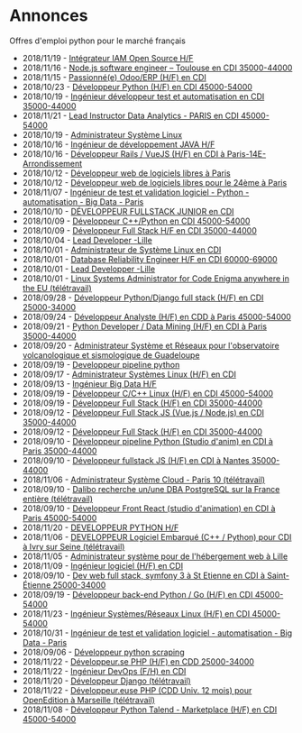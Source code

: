 # Annonces

Offres d'emploi python pour le marché français

* 2018/11/19 - [Intégrateur IAM Open Source H/F](http://www.pyjobs.fr/jobs/details/6321/integrateur-iam-open-source-h-f "Intégrateur IAM Open Source H/F")
* 2018/11/16 - [Node.js software engineer – Toulouse en CDI 35000-44000](http://www.pyjobs.fr/jobs/details/6320/node-js-software-engineer-toulouse-en-cdi-35000-44000 "Node.js software engineer – Toulouse en CDI 35000-44000")
* 2018/11/15 - [Passionné(e) Odoo/ERP (H/F) en CDI](http://www.pyjobs.fr/jobs/details/6319/passionne-e-odoo-erp-h-f-en-cdi "Passionné(e) Odoo/ERP (H/F) en CDI")
* 2018/10/23 - [Développeur Python (H/F) en CDI 45000-54000](http://www.pyjobs.fr/jobs/details/6311/developpeur-python-h-f-en-cdi-45000-54000 "Développeur Python (H/F) en CDI 45000-54000")
* 2018/10/19 - [Ingénieur développeur test et automatisation en CDI 35000-44000](http://www.pyjobs.fr/jobs/details/6310/ingenieur-developpeur-test-et-automatisation-en-cdi-35000-44000 "Ingénieur développeur test et automatisation en CDI 35000-44000")
* 2018/11/21 - [Lead Instructor Data Analytics - PARIS en CDI 45000-54000](http://www.pyjobs.fr/jobs/details/6325/lead-instructor-data-analytics-paris-en-cdi-45000-54000 "Lead Instructor Data Analytics - PARIS en CDI 45000-54000")
* 2018/10/19 - [Administrateur Système Linux](http://www.pyjobs.fr/jobs/details/6309/administrateur-systeme-linux "Administrateur Système Linux")
* 2018/10/16 - [Ingénieur de développement JAVA H/F](http://www.pyjobs.fr/jobs/details/6307/ingenieur-de-developpement-java-h-f "Ingénieur de développement JAVA H/F")
* 2018/10/16 - [Développeur Rails / VueJS (H/F) en CDI à Paris-14E-Arrondissement](http://www.pyjobs.fr/jobs/details/6308/developpeur-rails-vuejs-h-f-en-cdi-a-paris-14e-arrondissement "Développeur Rails / VueJS (H/F) en CDI à Paris-14E-Arrondissement")
* 2018/10/12 - [Développeur web de logiciels libres à Paris](http://www.pyjobs.fr/jobs/details/6306/developpeur-web-de-logiciels-libres-a-paris "Développeur web de logiciels libres à Paris")
* 2018/10/12 - [Développeur web de logiciels libres pour le 24ème à Paris](http://www.pyjobs.fr/jobs/details/6305/developpeur-web-de-logiciels-libres-pour-le-24eme-a-paris "Développeur web de logiciels libres pour le 24ème à Paris")
* 2018/11/07 - [Ingénieur de test et validation logiciel - Python - automatisation - Big Data - Paris](http://www.pyjobs.fr/jobs/details/6316/ingenieur-de-test-et-validation-logiciel-python-automatisation-big-data-paris "Ingénieur de test et validation logiciel - Python - automatisation - Big Data - Paris")
* 2018/10/10 - [DÉVELOPPEUR FULLSTACK JUNIOR en CDI](http://www.pyjobs.fr/jobs/details/6304/developpeur-fullstack-junior-en-cdi "DÉVELOPPEUR FULLSTACK JUNIOR en CDI")
* 2018/10/09 - [Développeur C++/Python en CDI 45000-54000](http://www.pyjobs.fr/jobs/details/6302/developpeur-c-python-en-cdi-45000-54000 "Développeur C++/Python en CDI 45000-54000")
* 2018/10/09 - [Développeur Full Stack H/F en CDI 35000-44000](http://www.pyjobs.fr/jobs/details/6303/developpeur-full-stack-h-f-en-cdi-35000-44000 "Développeur Full Stack H/F en CDI 35000-44000")
* 2018/10/04 - [Lead Developer -Lille](http://www.pyjobs.fr/jobs/details/6301/lead-developer-lille "Lead Developer -Lille")
* 2018/10/01 - [Administrateur de Système Linux en CDI](http://www.pyjobs.fr/jobs/details/6299/administrateur-de-systeme-linux-en-cdi "Administrateur de Système Linux en CDI")
* 2018/10/01 - [Database Reliability Engineer H/F en CDI 60000-69000](http://www.pyjobs.fr/jobs/details/6300/database-reliability-engineer-h-f-en-cdi-60000-69000 "Database Reliability Engineer H/F en CDI 60000-69000")
* 2018/10/01 - [Lead Developper -Lille](http://www.pyjobs.fr/jobs/details/6298/lead-developper-lille "Lead Developper -Lille")
* 2018/10/01 - [Linux Systems Administrator for Code Enigma anywhere in the EU (télétravail)](http://www.pyjobs.fr/jobs/details/6297/linux-systems-administrator-for-code-enigma-anywhere-in-the-eu-teletravail "Linux Systems Administrator for Code Enigma anywhere in the EU (télétravail)")
* 2018/09/28 - [Développeur Python/Django full stack (H/F) en CDI 25000-34000](http://www.pyjobs.fr/jobs/details/6296/developpeur-python-django-full-stack-h-f-en-cdi-25000-34000 "Développeur Python/Django full stack (H/F) en CDI 25000-34000")
* 2018/09/24 - [Développeur Analyste (H/F) en CDD à Paris 45000-54000](http://www.pyjobs.fr/jobs/details/6295/developpeur-analyste-h-f-en-cdd-a-paris-45000-54000 "Développeur Analyste (H/F) en CDD à Paris 45000-54000")
* 2018/09/21 - [Python Developer / Data Mining (H/F) en CDI à Paris 35000-44000](http://www.pyjobs.fr/jobs/details/6294/python-developer-data-mining-h-f-en-cdi-a-paris-35000-44000 "Python Developer / Data Mining (H/F) en CDI à Paris 35000-44000")
* 2018/09/20 - [Administrateur Système et Réseaux pour l'observatoire volcanologique et sismologique de Guadeloupe](http://www.pyjobs.fr/jobs/details/6293/administrateur-systeme-et-reseaux-pour-lobservatoire-volcanologique-et-sismologique-de-guadeloupe "Administrateur Système et Réseaux pour l'observatoire volcanologique et sismologique de Guadeloupe")
* 2018/09/19 - [Developpeur pipeline python](http://www.pyjobs.fr/jobs/details/6292/developpeur-pipeline-python "Developpeur pipeline python")
* 2018/09/17 - [Administrateur Systèmes Linux (H/F) en CDI](http://www.pyjobs.fr/jobs/details/6280/administrateur-systemes-linux-h-f-en-cdi "Administrateur Systèmes Linux (H/F) en CDI")
* 2018/09/13 - [Ingénieur Big Data H/F](http://www.pyjobs.fr/jobs/details/6279/ingenieur-big-data-h-f "Ingénieur Big Data H/F")
* 2018/09/19 - [Développeur C/C++ Linux (H/F) en CDI 45000-54000](http://www.pyjobs.fr/jobs/details/6283/developpeur-c-c-linux-h-f-en-cdi-45000-54000 "Développeur C/C++ Linux (H/F) en CDI 45000-54000")
* 2018/09/19 - [Développeur Full Stack (H/F) en CDI 35000-44000](http://www.pyjobs.fr/jobs/details/6284/developpeur-full-stack-h-f-en-cdi-35000-44000 "Développeur Full Stack (H/F) en CDI 35000-44000")
* 2018/09/12 - [Développeur Full Stack JS (Vue.js / Node.js) en CDI 35000-44000](http://www.pyjobs.fr/jobs/details/6277/developpeur-full-stack-js-vue-js-node-js-en-cdi-35000-44000 "Développeur Full Stack JS (Vue.js / Node.js) en CDI 35000-44000")
* 2018/09/12 - [Développeur Full Stack (H/F) en CDI 35000-44000](http://www.pyjobs.fr/jobs/details/6278/developpeur-full-stack-h-f-en-cdi-35000-44000 "Développeur Full Stack (H/F) en CDI 35000-44000")
* 2018/09/10 - [Développeur pipeline Python (Studio d'anim) en CDI à Paris 35000-44000](http://www.pyjobs.fr/jobs/details/6274/developpeur-pipeline-python-studio-danim-en-cdi-a-paris-35000-44000 "Développeur pipeline Python (Studio d'anim) en CDI à Paris 35000-44000")
* 2018/09/10 - [Développeur fullstack JS (H/F) en CDI à Nantes 35000-44000](http://www.pyjobs.fr/jobs/details/6276/developpeur-fullstack-js-h-f-en-cdi-a-nantes-35000-44000 "Développeur fullstack JS (H/F) en CDI à Nantes 35000-44000")
* 2018/11/06 - [Administrateur Système Cloud - Paris 10 (télétravail)](http://www.pyjobs.fr/jobs/details/6315/administrateur-systeme-cloud-paris-10-teletravail "Administrateur Système Cloud - Paris 10 (télétravail)")
* 2018/09/10 - [Dalibo recherche un/une DBA PostgreSQL sur la France entière (télétravail)](http://www.pyjobs.fr/jobs/details/6273/dalibo-recherche-un-une-dba-postgresql-sur-la-france-entiere-teletravail "Dalibo recherche un/une DBA PostgreSQL sur la France entière (télétravail)")
* 2018/09/10 - [Développeur Front React (studio d'animation) en CDI à Paris 45000-54000](http://www.pyjobs.fr/jobs/details/6275/developpeur-front-react-studio-danimation-en-cdi-a-paris-45000-54000 "Développeur Front React (studio d'animation) en CDI à Paris 45000-54000")
* 2018/11/20 - [DEVELOPPEUR PYTHON H/F](http://www.pyjobs.fr/jobs/details/6324/developpeur-python-h-f "DEVELOPPEUR PYTHON H/F")
* 2018/11/06 - [DEVELOPPEUR Logiciel Embarqué (C++ / Python) pour CDI à Ivry sur Seine (télétravail)](http://www.pyjobs.fr/jobs/details/6314/developpeur-logiciel-embarque-c-python-pour-cdi-a-ivry-sur-seine-teletravail "DEVELOPPEUR Logiciel Embarqué (C++ / Python) pour CDI à Ivry sur Seine (télétravail)")
* 2018/11/05 - [Administrateur système pour de l'hébergement web à Lille](http://www.pyjobs.fr/jobs/details/6313/administrateur-systeme-pour-de-lhebergement-web-a-lille "Administrateur système pour de l'hébergement web à Lille")
* 2018/11/09 - [Ingénieur logiciel (H/F) en CDI](http://www.pyjobs.fr/jobs/details/6318/ingenieur-logiciel-h-f-en-cdi "Ingénieur logiciel (H/F) en CDI")
* 2018/09/10 - [Dev web full stack, symfony 3 à St Etienne en CDI à Saint-Étienne 25000-34000](http://www.pyjobs.fr/jobs/details/6272/dev-web-full-stack-symfony-3-a-st-etienne-en-cdi-a-saint-etienne-25000-34000 "Dev web full stack, symfony 3 à St Etienne en CDI à Saint-Étienne 25000-34000")
* 2018/09/19 - [Développeur back-end Python / Go (H/F) en CDI 45000-54000](http://www.pyjobs.fr/jobs/details/6282/developpeur-back-end-python-go-h-f-en-cdi-45000-54000 "Développeur back-end Python / Go (H/F) en CDI 45000-54000")
* 2018/11/23 - [Ingénieur Systèmes/Réseaux Linux (H/F) en CDI 45000-54000](http://www.pyjobs.fr/jobs/details/6329/ingenieur-systemes-reseaux-linux-h-f-en-cdi-45000-54000 "Ingénieur Systèmes/Réseaux Linux (H/F) en CDI 45000-54000")
* 2018/10/31 - [Ingénieur de test et validation logiciel - automatisation - Big Data - Paris](http://www.pyjobs.fr/jobs/details/6312/ingenieur-de-test-et-validation-logiciel-automatisation-big-data-paris "Ingénieur de test et validation logiciel - automatisation - Big Data - Paris")
* 2018/09/06 - [Développeur python scraping](http://www.pyjobs.fr/jobs/details/6270/developpeur-python-scraping "Développeur python scraping")
* 2018/11/22 - [Développeur.se PHP (H/F) en CDD 25000-34000](http://www.pyjobs.fr/jobs/details/6327/developpeur-se-php-h-f-en-cdd-25000-34000 "Développeur.se PHP (H/F) en CDD 25000-34000")
* 2018/11/22 - [Ingénieur DevOps (F/H) en CDI](http://www.pyjobs.fr/jobs/details/6328/ingenieur-devops-f-h-en-cdi "Ingénieur DevOps (F/H) en CDI")
* 2018/11/20 - [Développeur Django (télétravail)](http://www.pyjobs.fr/jobs/details/6323/developpeur-django-teletravail "Développeur Django (télétravail)")
* 2018/11/22 - [Développeur.euse PHP (CDD Univ. 12 mois) pour OpenEdition à Marseille (télétravail)](http://www.pyjobs.fr/jobs/details/6326/developpeur-euse-php-cdd-univ-12-mois-pour-openedition-a-marseille-teletravail "Développeur.euse PHP (CDD Univ. 12 mois) pour OpenEdition à Marseille (télétravail)")
* 2018/11/08 - [Développeur Python Talend - Marketplace (H/F) en CDI 45000-54000](http://www.pyjobs.fr/jobs/details/6317/developpeur-python-talend-marketplace-h-f-en-cdi-45000-54000 "Développeur Python Talend - Marketplace (H/F) en CDI 45000-54000")

